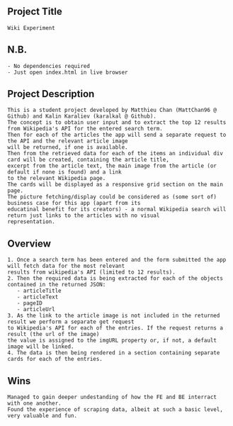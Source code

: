 Project Title
-----------------
    Wiki Experiment

N.B.
-----------------
    - No dependencies required
    - Just open index.html in live browser

Project Description
-----------------
    This is a student project developed by Matthieu Chan (MattChan96 @ Github) and Kalin Karaliev (karalkal @ Github).  
    The concept is to obtain user input and to extract the top 12 results from Wikipedia's API for the entered search term.  
    Then for each of the articles the app will send a separate request to the API and the relevant article image  
    will be returned, if one is available.   
    Then from the retrieved data for each of the items an individual div card will be created, containing the article title,  
    excerpt from the article text, the main image from the article (or default if none is found) and a link  
    to the relevant Wikipedia page.  
    The cards will be displayed as a responsive grid section on the main page.  
    The picture fetching/display could be considered as (some sort of) business case for this app (apart from its  
    educatinal benefit for its creators) - a normal Wikipedia search will return just links to the articles with no visual  
    representation.

Overview
-----------------
    1. Once a search term has been entered and the form submitted the app will fetch data for the most relevant  
    results from wikipedia's API (limited to 12 results).
    2. Then the required data is being extracted for each of the objects contained in the returned JSON:
       - articleTitle
       - articleText
       - pageID
       - articleUrl
    3. As the link to the article image is not included in the returned result we perform a separate get request  
    to Wikipedia's API for each of the entries. If the request returns a result (the url of the image)  
    the value is assigned to the imgURL property or, if not, a default image will be linked.
    4. The data is then being rendered in a section containing separate cards for each of the entries.

Wins
-----------------
    Managed to gain deeper undestanding of how the FE and BE interract with one another.
    Found the experience of scraping data, albeit at such a basic level, very valuable and fun.